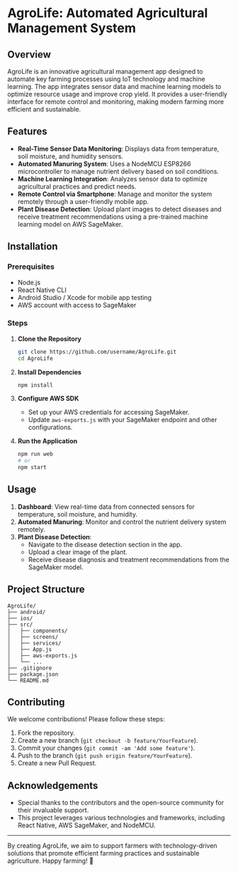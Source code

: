 # AgroLife: Automated Agricultural Management System

## Overview
AgroLife is an innovative agricultural management app designed to automate key farming processes using IoT technology and machine learning. The app integrates sensor data and machine learning models to optimize resource usage and improve crop yield. It provides a user-friendly interface for remote control and monitoring, making modern farming more efficient and sustainable.

## Features
- **Real-Time Sensor Data Monitoring**: Displays data from temperature, soil moisture, and humidity sensors.
- **Automated Manuring System**: Uses a NodeMCU ESP8266 microcontroller to manage nutrient delivery based on soil conditions.
- **Machine Learning Integration**: Analyzes sensor data to optimize agricultural practices and predict needs.
- **Remote Control via Smartphone**: Manage and monitor the system remotely through a user-friendly mobile app.
- **Plant Disease Detection**: Upload plant images to detect diseases and receive treatment recommendations using a pre-trained machine learning model on AWS SageMaker.

## Installation

### Prerequisites
- Node.js
- React Native CLI
- Android Studio / Xcode for mobile app testing
- AWS account with access to SageMaker

### Steps
1. **Clone the Repository**
   ```sh
   git clone https://github.com/username/AgroLife.git
   cd AgroLife
   ```

2. **Install Dependencies**
   ```sh
   npm install
   ```

3. **Configure AWS SDK**
   - Set up your AWS credentials for accessing SageMaker.
   - Update `aws-exports.js` with your SageMaker endpoint and other configurations.

4. **Run the Application**
   ```sh
   npm run web
   # or
   npm start
   ```

## Usage
1. **Dashboard**: View real-time data from connected sensors for temperature, soil moisture, and humidity.
2. **Automated Manuring**: Monitor and control the nutrient delivery system remotely.
3. **Plant Disease Detection**:
   - Navigate to the disease detection section in the app.
   - Upload a clear image of the plant.
   - Receive disease diagnosis and treatment recommendations from the SageMaker model.

## Project Structure
```
AgroLife/
├── android/
├── ios/
├── src/
│   ├── components/
│   ├── screens/
│   ├── services/
│   ├── App.js
│   ├── aws-exports.js
│   └── ...
├── .gitignore
├── package.json
└── README.md
```

## Contributing
We welcome contributions! Please follow these steps:
1. Fork the repository.
2. Create a new branch (`git checkout -b feature/YourFeature`).
3. Commit your changes (`git commit -am 'Add some feature'`).
4. Push to the branch (`git push origin feature/YourFeature`).
5. Create a new Pull Request.


## Acknowledgements
- Special thanks to the contributors and the open-source community for their invaluable support.
- This project leverages various technologies and frameworks, including React Native, AWS SageMaker, and NodeMCU.

---

By creating AgroLife, we aim to support farmers with technology-driven solutions that promote efficient farming practices and sustainable agriculture. Happy farming! 🌱
